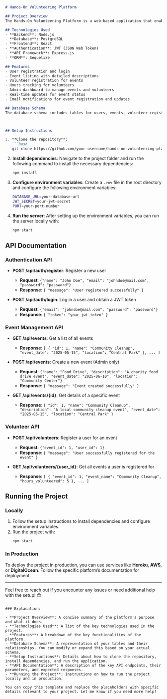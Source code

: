 

```markdown
# Hands-On Volunteering Platform

## Project Overview
The Hands-On Volunteering Platform is a web-based application that enables individuals to manage and engage in volunteer activities and events. It allows users to register for events, track volunteer hours, and view upcoming opportunities. Administrators can manage events, view participant lists, and ensure seamless coordination between volunteers and event organizers.

## Technologies Used
- **Backend**: Node.js
- **Database**: PostgreSQL
- **Frontend**: React
- **Authentication**: JWT (JSON Web Token)
- **API Framework**: Express.js
- **ORM**: Sequelize

## Features
- User registration and login
- Event listing with detailed descriptions
- Volunteer registration for events
- Hours tracking for volunteers
- Admin dashboard to manage events and volunteers
- Real-time updates for event status
- Email notifications for event registration and updates

## Database Schema
The database schema includes tables for users, events, volunteer registrations, and event categories. Below is a simplified version of the database schema:



## Setup Instructions

1. **Clone the repository**:
   ```bash
   git clone https://github.com/your-username/hands-on-volunteering-platform.git
   ```

2. **Install dependencies**:
   Navigate to the project folder and run the following command to install the necessary dependencies:
   ```bash
   npm install
   ```

3. **Configure environment variables**:
   Create a `.env` file in the root directory and configure the following environment variables:
   ```bash
   DATABASE_URL=your-database-url
   JWT_SECRET=your-jwt-secret
   PORT=your-port-number
   ```

4. **Run the server**:
   After setting up the environment variables, you can run the server locally with:
   ```bash
   npm start
   ```

## API Documentation

### Authentication API
- **POST /api/auth/register**: Register a new user
  - **Request**: `{"name": "John Doe", "email": "johndoe@mail.com", "password": "password"}`
  - **Response**: `{ "message": "User registered successfully" }`
  
- **POST /api/auth/login**: Log in a user and obtain a JWT token
  - **Request**: `{"email": "johndoe@mail.com", "password": "password"}`
  - **Response**: `{ "token": "your_jwt_token" }`

### Event Management API
- **GET /api/events**: Get a list of all events
  - **Response**: `[ { "id": 1, "name": "Community Cleanup", "event_date": "2025-05-15", "location": "Central Park" }, ... ]`

- **POST /api/events**: Create a new event (Admin only)
  - **Request**: `{"name": "Food Drive", "description": "A charity food drive event", "event_date": "2025-06-10", "location": "Community Center"}`
  - **Response**: `{ "message": "Event created successfully" }`

- **GET /api/events/{id}**: Get details of a specific event
  - **Response**: `{ "id": 1, "name": "Community Cleanup", "description": "A local community cleanup event", "event_date": "2025-05-15", "location": "Central Park" }`

### Volunteer API
- **POST /api/volunteers**: Register a user for an event
  - **Request**: `{"event_id": 1, "user_id": 1}`
  - **Response**: `{ "message": "User successfully registered for the event" }`

- **GET /api/volunteers/{user_id}**: Get all events a user is registered for
  - **Response**: `[ { "event_id": 1, "event_name": "Community Cleanup", "hours_volunteered": 5 }, ... ]`

## Running the Project

### Locally
1. Follow the setup instructions to install dependencies and configure environment variables.
2. Run the project with:
   ```bash
   npm start
   ```

### In Production
To deploy the project in production, you can use services like **Heroku**, **AWS**, or **DigitalOcean**. Follow the specific platform’s documentation for deployment.

---

Feel free to reach out if you encounter any issues or need additional help with the setup! 😊
```

### Explanation:

- **Project Overview**: A concise summary of the platform's purpose and what it does.
- **Technologies Used**: A list of the key technologies used in the project.
- **Features**: A breakdown of the key functionalities of the platform.
- **Database Schema**: A representation of your tables and their relationships. You can modify or expand this based on your actual schema.
- **Setup Instructions**: Details about how to clone the repository, install dependencies, and run the application.
- **API Documentation**: A description of the key API endpoints, their parameters, and expected responses.
- **Running the Project**: Instructions on how to run the project locally and in production.

You can copy this template and replace the placeholders with specific details relevant to your project. Let me know if you need more help!

